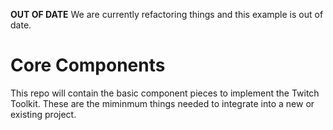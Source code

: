 **OUT OF DATE**
We are currently refactoring things and this example is out of date.


# Core Components

This repo will contain the basic component pieces to implement the Twitch Toolkit. These are the miminmum things needed to integrate into a new or existing project.